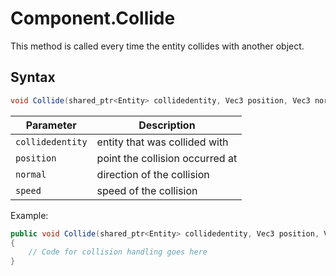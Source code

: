 # Component.Collide

This method is called every time the entity collides with another object.

## Syntax

```csharp
void Collide(shared_ptr<Entity> collidedentity, Vec3 position, Vec3 normal, float speed)
```

| Parameter | Description |
|---|---|
| `collidedentity` | entity that was collided with |
| `position` | point the collision occurred at |
| `normal` | direction of the collision |
| `speed` | speed of the collision |

Example:

```csharp
public void Collide(shared_ptr<Entity> collidedentity, Vec3 position, Vec3 normal, float speed)
{
    // Code for collision handling goes here
}
```